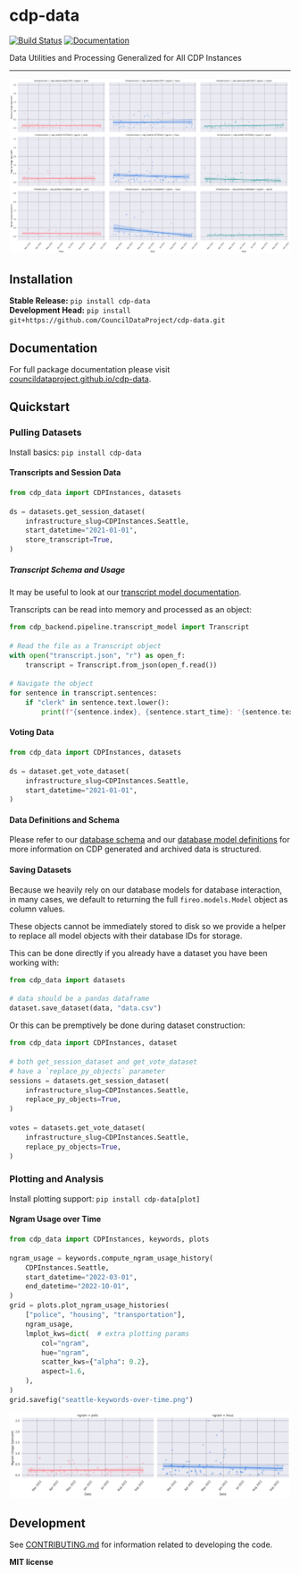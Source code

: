 # cdp-data

[![Build Status](https://github.com/CouncilDataProject/cdp-data/workflows/CI/badge.svg)](https://github.com/CouncilDataProject/cdp-data/actions)
[![Documentation](https://github.com/CouncilDataProject/cdp-data/workflows/Documentation/badge.svg)](https://CouncilDataProject.github.io/cdp-data)

Data Utilities and Processing Generalized for All CDP Instances

---

![Keywords over time in Seattle, Portland, and Oakland](https://raw.githubusercontent.com/CouncilDataProject/cdp-data/main/docs/_static/header-keywords-over-time.png)

## Installation

**Stable Release:** `pip install cdp-data`<br>
**Development Head:** `pip install git+https://github.com/CouncilDataProject/cdp-data.git`

## Documentation

For full package documentation please visit [councildataproject.github.io/cdp-data](https://councildataproject.github.io/cdp-data).

## Quickstart

### Pulling Datasets

Install basics: `pip install cdp-data`

#### Transcripts and Session Data

```python
from cdp_data import CDPInstances, datasets

ds = datasets.get_session_dataset(
    infrastructure_slug=CDPInstances.Seattle,
    start_datetime="2021-01-01",
    store_transcript=True,
)
```

##### Transcript Schema and Usage

It may be useful to look at our
[transcript model documentation](https://councildataproject.org/cdp-backend/transcript_model.html).

Transcripts can be read into memory and processed as an object:

```python
from cdp_backend.pipeline.transcript_model import Transcript

# Read the file as a Transcript object
with open("transcript.json", "r") as open_f:
    transcript = Transcript.from_json(open_f.read())

# Navigate the object
for sentence in transcript.sentences:
    if "clerk" in sentence.text.lower():
        print(f"{sentence.index}, {sentence.start_time}: '{sentence.text}')
```


#### Voting Data

```python
from cdp_data import CDPInstances, datasets

ds = dataset.get_vote_dataset(
    infrastructure_slug=CDPInstances.Seattle,
    start_datetime="2021-01-01",
)
```

#### Data Definitions and Schema

Please refer to our
[database schema](https://councildataproject.org/cdp-backend/database_schema.html)
and our
[database model definitions](https://councildataproject.org/cdp-backend/cdp_backend.database.html#module-cdp_backend.database.models)
for more information on CDP generated and archived data is structured.

#### Saving Datasets

Because we heavily rely on our database models for database interaction,
in many cases, we default to returning the full `fireo.models.Model` object
as column values.

These objects cannot be immediately stored to disk so we provide a helper to
replace all model objects with their database IDs for storage.

This can be done directly if you already have a dataset you have been working with:

```python
from cdp_data import datasets

# data should be a pandas dataframe
dataset.save_dataset(data, "data.csv")
```

Or this can be premptively be done during dataset construction:

```python
from cdp_data import CDPInstances, dataset

# both get_session_dataset and get_vote_dataset
# have a `replace_py_objects` parameter
sessions = datasets.get_session_dataset(
    infrastructure_slug=CDPInstances.Seattle,
    replace_py_objects=True,
)

votes = datasets.get_vote_dataset(
    infrastructure_slug=CDPInstances.Seattle,
    replace_py_objects=True,
)
```

### Plotting and Analysis

Install plotting support: `pip install cdp-data[plot]`

#### Ngram Usage over Time

```python
from cdp_data import CDPInstances, keywords, plots

ngram_usage = keywords.compute_ngram_usage_history(
    CDPInstances.Seattle,
    start_datetime="2022-03-01",
    end_datetime="2022-10-01",
)
grid = plots.plot_ngram_usage_histories(
    ["police", "housing", "transportation"],
    ngram_usage,
    lmplot_kws=dict(  # extra plotting params
        col="ngram",
        hue="ngram",
        scatter_kws={"alpha": 0.2},
        aspect=1.6,
    ),
)
grid.savefig("seattle-keywords-over-time.png")
```

![Seattle keyword usage over time](https://raw.githubusercontent.com/CouncilDataProject/cdp-data/main/docs/_static/seattle-keywords-over-time.png)

## Development

See [CONTRIBUTING.md](CONTRIBUTING.md) for information related to developing the code.

**MIT license**